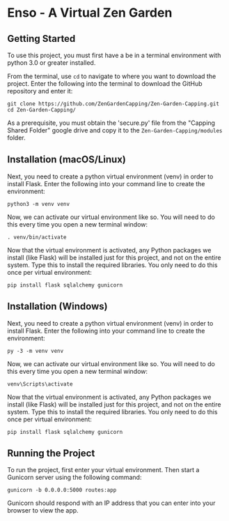 # Enso - A Virtual Zen Garden

## Getting Started 

To use this project, you must first have a be in a terminal environment with python 3.0 or greater installed. 

From the terminal, use `cd` to navigate to where you want to download the project. Enter the following into the terminal to download the GitHub repository and enter it:

    git clone https://github.com/ZenGardenCapping/Zen-Garden-Capping.git
    cd Zen-Garden-Capping/

As a prerequisite, you must obtain the 'secure.py' file from the "Capping Shared Folder" google drive and copy it to the `Zen-Garden-Capping/modules` folder.

## Installation (macOS/Linux)

Next, you need to create a python virtual environment (venv) in order to install Flask. Enter the following into your command line to create the environment:

    python3 -m venv venv

Now, we can activate our virtual environment like so. You will need to do this every time you open a new terminal window:

    . venv/bin/activate

Now that the virtual environment is activated, any Python packages we install (like Flask) will be installed just for this project, and not on the entire system. Type this to install the required libraries. You only need to do this once per virtual environment:

    pip install flask sqlalchemy gunicorn

## Installation (Windows)

Next, you need to create a python virtual environment (venv) in order to install Flask. Enter the following into your command line to create the environment:

    py -3 -m venv venv

Now, we can activate our virtual environment like so. You will need to do this every time you open a new terminal window:

    venv\Scripts\activate

Now that the virtual environment is activated, any Python packages we install (like Flask) will be installed just for this project, and not on the entire system. Type this to install the required libraries. You only need to do this once per virtual environment:

    pip install flask sqlalchemy gunicorn

## Running the Project

To run the project, first enter your virtual environment. Then start a Gunicorn server using the following command:

    gunicorn -b 0.0.0.0:5000 routes:app

Gunicorn should respond with an IP address that you can enter into your browser to view the app.
    
